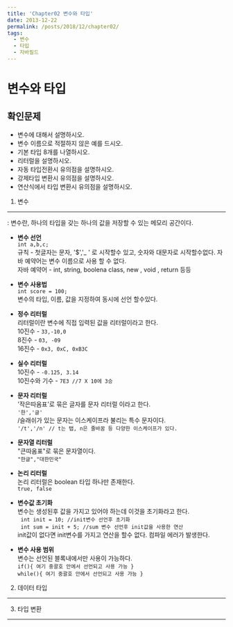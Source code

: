 ```yaml
---
title: 'Chapter02 변수와 타입'
date: 2013-12-22
permalink: /posts/2018/12/chapter02/
tags:
  - 변수
  - 타입
  - 자바필드
---
```



변수와 타입
======

확인문제 
------
* 변수에 대해서 설명하시오.
* 변수 이름으로 적절하지 않은 예를 드시오.
* 기본 타입 8개를 나열하시오.
* 리터럴을 설명하시오.
* 자동 타입전환시 유의점을 설명하시오.
* 강제타입 변환시 유의점을 설명하시오.
* 연산식에서 타입 변환시 유의점을 설명하시오.


1. 변수 
------
: 변수란, 하나의 타입을 갖는 하나의 값을 저장할 수 있는 메모리 공간이다.<br>
- **변수 선언**<br>
 `int a,b,c;`<br>
 규칙 - 첫글자는 문자, '$','_ ' 로 시작할수 있고, 숫자와 대문자로 시작할수없다. 자바 예약어는 변수 이름으로 사용 할 수 없다.<br>
 자바 예약어 - int, string, boolena class, new , void , return 등등<br>

- **변수 사용법**<br>
`int score = 100;`<br>
변수의 타입, 이름, 값을 지정하여 동시에 선언 할수있다.<br>
- **정수 리터럴**<br>
리터럴이란 변수에 직접 입력된 값을 리터럴이라고 한다.<br>
10진수 - `33,-10,0` <br>
8진수 - `03, -09` <br>
16진수 - `0x3, 0xC, 0xB3C`<br> 
- **실수 리터럴**<br>
10진수 - `-0.125, 3.14`<br>
10진수와 기수 - `7E3 //7 X 10에 3승`<br>
- **문자 리터럴**<br>
'작은따옴표'로 묶은 글자를 문자 리터럴 이라고 한다.<br>
 `'한','글'`<br>
 /슬래쉬가 있는 문자는 이스케이프라 불리는 특수 문자이다.<br>
 `'/t','/n' // t는 탭, n은 줄바꿈 등 다양한 이스케이프가 있다.`<br>
- **문자열 리터럴**<br>
 "큰따옴표"로 묶은 문자열이다. <br>
 `"한글","대한민국"`<br>
- **논리 리터럴**<br>
논리 리터럴은 boolean 타입 하나만 존재한다.<br>
  `true, false`<br>
- **변수값 초기화**<br>
변수는 생성된후 값을 가지고 있어야 하는데 이것을 초기화라고 한다. <br>
` int init = 10; //init변수 선언후 초기화`<br>
` int sum = init + 5; //sum 변수 선언후 init값을 사용한 연산`<br>
 init값이 없다면 init변수를 가지고 연산을 할수 없다. 컴파일 에러가 발생한다.<br>
- **변수 사용 범위**<br>
변수는 선언된 블록내에서만 사용이 가능하다.<br>
`if(){ 여기 중괄호 안에서 선언되고 사용 가능 }`<br>
`while(){ 여기 중괄호 안에서 선언되고 사용 가능 }`<br>



2. 데이터 타입 
------



3. 타입 변환
------



